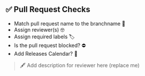 ## ✅ Pull Request Checks

* Match pull request name to the branchname 🌳
* Assign reviewer(s) 🤓
* Assign required labels 🏷
* Is the pull request blocked? ⛔️
* Add Releases Calendar? 📅

> 🖋 Add description for reviewer here (replace me)